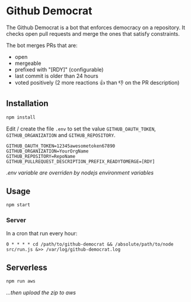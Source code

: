 Github Democrat
===============

The Github Democrat is a bot that enforces democracy on a repository.
It checks open pull requests and merge the ones that satisfy constraints.

The bot merges PRs that are:
  - open
  - mergeable
  - prefixed with "[RDY]" (configurable)
  - last commit is older than 24 hours
  - voted positively (2 more reactions :+1: than :-1: on the PR description)


## Installation

```bash
npm install
```

Edit / create the file `.env` to set the value `GITHUB_OAUTH_TOKEN`, `GITHUB_ORGANIZATION` and `GITHUB_REPOSITORY`.
```
GITHUB_OAUTH_TOKEN=12345awesometoken67890
GITHUB_ORGANIZATION=YourOrgName
GITHUB_REPOSITORY=RepoName
GITHUB_PULLREQUEST_DESCRIPTION_PREFIX_READYTOMERGE=[RDY]
```

*.env variable are overriden by nodejs environment variables*


## Usage

```bash
npm start
```

### Server

In a cron that run every hour:

```
0 * * * * cd /path/to/github-democrat && /absolute/path/to/node src/run.js &>> /var/log/github-democrat.log
```

## Serverless

```bash
npm run aws
```

*...then upload the zip to aws*
